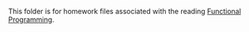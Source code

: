 This folder is for homework files associated with the reading [Functional Programming](https://dewv.github.io/csci-201/functionalProgramming).

